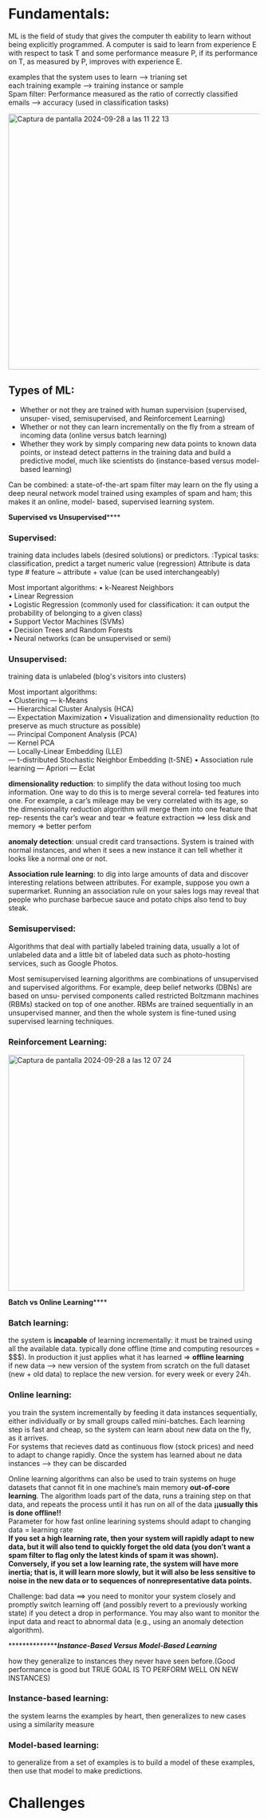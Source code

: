 # Fundamentals:  
ML is the field of study that gives the computer th eability to learn without being explicitly programmed.
A computer is said to learn from experience E with respect to task T and some performance measure P, if its performance on T, as measured by P, improves with experience E.  

examples that the system uses to learn --> trianing set  
each training example --> training instance or sample  
Spam filter: Performance measured as the ratio of correctly classified emails --> accuracy (used in classification tasks) 

<img width="513" alt="Captura de pantalla 2024-09-28 a las 11 22 13" src="https://github.com/user-attachments/assets/889a1e93-583d-4c27-a77c-fcc0babab0ae">

## Types of ML: 
* Whether or not they are trained with human supervision (supervised, unsuper‐ vised, semisupervised, and Reinforcement Learning) 
* Whether or not they can learn incrementally on the fly from a stream of incoming data (online versus batch learning) 
*  Whether they work by simply comparing new data points to known data points, or instead detect patterns in the training data and build a predictive model, much like scientists do (instance-based versus model-based learning) 

Can be combined: a state-of-the-art spam filter may learn on the fly using a deep neural network model trained using examples of spam and ham; this makes it an online, model- based, supervised learning system.

******************************************Supervised vs Unsupervised**********************************************
### Supervised: 
training data includes labels (desired solutions) or predictors.
:Typical tasks: classification, predict a target numeric value (regression)
Attribute is data type # feature ~ attribute + value (can be used interchangeably)

Most important algorithms:
• k-Nearest Neighbors  
• Linear Regression  
• Logistic Regression (commonly used for classification: it can output the probability of belonging to a given class)  
• Support Vector Machines (SVMs)  
• Decision Trees and Random Forests  
• Neural networks (can be unsupervised or semi)  

### Unsupervised:  
training data is unlabeled (blog's visitors into clusters)  

Most important algorithms:  
• Clustering
  — k-Means  
  — Hierarchical Cluster Analysis (HCA)  
  — Expectation Maximization
• Visualization and dimensionality reduction (to preserve as much structure as possible)  
  — Principal Component Analysis (PCA)  
  — Kernel PCA  
  — Locally-Linear Embedding (LLE)  
  — t-distributed Stochastic Neighbor Embedding (t-SNE)
• Association rule learning
  — Apriori 
  — Eclat

**dimensionality reduction**: to simplify the data without losing too much information. One way to do this is to merge several correla‐ ted features into one. For example, a car’s mileage may be very correlated with its age, so the dimensionality reduction algorithm will merge them into one feature that rep‐ resents the car’s wear and tear =>  feature extraction ==> less disk and memory => better perfom

**anomaly detection**: unsual credit card transactions. System is trained with normal instances, and when it sees a new instance it can tell whether it looks like a normal one or not.  

**Association rule learning**: to dig into large amounts of data and discover interesting relations between attributes. For example, suppose you own a supermarket. Running an association rule on your sales logs may reveal that people who purchase barbecue sauce and potato chips also tend to buy steak.

### Semisupervised:  
Algorithms that deal with partially labeled training data, usually a lot of unlabeled data and a little bit of labeled data such as photo-hosting services, such as Google Photos.  

Most semisupervised learning algorithms are combinations of unsupervised and supervised algorithms. For example, deep belief networks (DBNs) are based on unsu‐ pervised components called restricted Boltzmann machines (RBMs) stacked on top of one another. RBMs are trained sequentially in an unsupervised manner, and then the whole system is fine-tuned using supervised learning techniques.  

### Reinforcement Learning:
<img width="473" alt="Captura de pantalla 2024-09-28 a las 12 07 24" src="https://github.com/user-attachments/assets/82f837b3-4a11-4f24-8be5-9f352be8ac90">  

******************************************Batch vs Online Learning**********************************************
### Batch learning:  
the system is **incapable** of learning incrementally: it must be trained using all the available data. typically done offline (time and computing resources = $$$). In production it just applies what it has learned => __offline learning__  
if new data --> new version of the system from scratch on the full dataset (new + old data) to replace the new version.
for every week or every 24h.  

### Online learning:
you train the system incrementally by feeding it data instances sequentially, either individually or by small groups called mini-batches. Each learning step is fast and cheap, so the system can learn about new data on the fly, as it arrives.  
For systems that recieves datd as continuous flow (stock prices) and need to adapt to change rapidly. Once the system has learned about ne data instances --> they can be discarded  

Online learning algorithms can also be used to train systems on huge datasets that cannot fit in one machine’s main memory **out-of-core learning**. The algorithm loads part of the data, runs a training step on that data, and repeats the process until it has run on all of the data **¡¡usually this is done offline!!**  
Parameter for how fast online learining systems should adapt to changing data = learning rate  
__If you set a high learning rate, then your system will rapidly adapt to new data, but it will also tend to quickly forget the old data (you don’t want a spam filter to flag only the latest kinds of spam it was shown). Conversely, if you set a low learning rate, the system will have more inertia; that is, it will learn more slowly, but it will also be less sensitive to noise in the new data or to sequences of nonrepresentative data points.__  

Challenge: bad data ==> you need to monitor your system closely and promptly switch learning off (and possibly revert to a previously working state) if you detect a drop in performance. You may also want to monitor the input data and react to abnormal data (e.g., using an anomaly detection algorithm).

*********************************************Instance-Based Versus Model-Based Learning*******************************  

how they generalize to instances they never have seen before.(Good performance is good but TRUE GOAL IS TO PERFORM WELL ON NEW INSTANCES)  

### Instance-based learning:
the system learns the examples by heart, then generalizes to new cases using a similarity measure

### Model-based learning:  
to generalize from a set of examples is to build a model of these examples, then use that model to make predictions.  

# Challenges  












